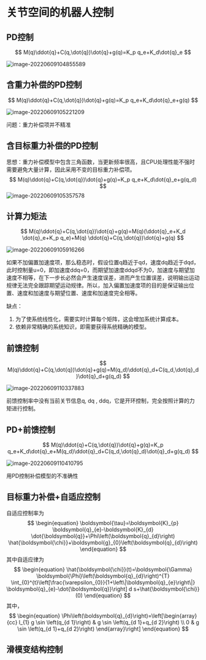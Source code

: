 # 关节空间的机器人控制

## PD控制

$$
M(q)\ddot{q}+C(q,\dot{q})\dot{q}+g(q)=K_p q_e+K_d\dot{q}_e
$$

![image-20220609104855589](https://fan-ziqi.oss-cn-beijing.aliyuncs.com/img/image-20220609104855589.png)

## 含重力补偿的PD控制

$$
M(q)\ddot{q}+C(q,\dot{q})\dot{q}+g(q)=K_p q_e+K_d\dot{q}_e+g(q)
$$

![image-20220609105221209](https://fan-ziqi.oss-cn-beijing.aliyuncs.com/img/image-20220609105221209.png)

问题：重力补偿项并不精准

## 含目标重力补偿的PD控制

思想：重力补偿模型中包含三角函数，当更新频率很高，且CPU处理性能不强时需要避免大量计算，因此采用不变的目标重力补偿项。
$$
M(q)\ddot{q}+C(q,\dot{q})\dot{q}+g(q)=K_p q_e+K_d\dot{q}_e+g(q_d)
$$
![image-20220609105357578](https://fan-ziqi.oss-cn-beijing.aliyuncs.com/img/image-20220609105357578.png)

## 计算力矩法

$$
M(q)\ddot{q}+C(q,\dot{q})\dot{q}+g(q)=M(q)(\ddot{q}_e+K_d \dot{q}_e+K_p q_e)+M(q) \ddot{q}+C(q,\dot{q})\dot{q}+g(q)
$$

![image-20220609105916266](https://fan-ziqi.oss-cn-beijing.aliyuncs.com/img/image-20220609105916266.png)

如果不加偏置加速度项，那么稳态时，假设位置q趋近于qd，速度dq趋近于dqd，此时控制量u=0，即加速度ddq=0，而期望加速度ddqd不为0，加速度与期望加速度不相等，在下一步长必然会产生速度误差，进而产生位置误差，说明输出运动规律无法完全跟踪期望运动规律。所以，加入偏置加速度项的目的是保证输出位置、速度和加速度与期望位置、速度和加速度完全相等。

缺点：

1. 为了使系统线性化，需要实时计算每个矩阵，这会增加系统计算成本。
2. 依赖非常精确的系统知识，即需要获得系统精确的模型。

## 前馈控制

$$
M(q)\ddot{q}+C(q,\dot{q})\dot{q}+g(q)=M(q_d)\ddot{q}_d+C(q_d,\dot{q}_d)\dot{q}_d+g(q_d)
$$

![image-20220609110337883](https://fan-ziqi.oss-cn-beijing.aliyuncs.com/img/image-20220609110337883.png)

前馈控制率中没有当前关节信息q, dq , ddq，它是开环控制，完全按照计算的力矩进行控制。

## PD+前馈控制

$$
M(q)\ddot{q}+C(q,\dot{q})\dot{q}+g(q)=K_p q_e+K_d\dot{q}_e+M(q_d)\ddot{q}_d+C(q_d,\dot{q}_d)\dot{q}_d+g(q_d)
$$

![image-20220609110410795](https://fan-ziqi.oss-cn-beijing.aliyuncs.com/img/image-20220609110410795.png)

用PD控制补偿模型的不准确性

## 目标重力补偿+自适应控制

自适应控制率为
$$
\begin{equation}
\boldsymbol{\tau}=\boldsymbol{K}_{p} \boldsymbol{q}_{e}-\boldsymbol{K}_{d} \dot{\boldsymbol{q}}+\Phi\left(\boldsymbol{q}_{d}\right) \hat{\boldsymbol{\chi}}+\boldsymbol{g}_{0}\left(\boldsymbol{q}_{d}\right)
\end{equation}
$$
其中自适应律为
$$
\begin{equation}
\hat{\boldsymbol{\chi}}(t)=\boldsymbol{\Gamma} \boldsymbol{\Phi}\left(\boldsymbol{q}_{d}\right)^{T} \int_{0}^{t}\left[\frac{\varepsilon_{0}}{1+\left\|\boldsymbol{q}_{e}\right\|} \boldsymbol{q}_{e}-\dot{\boldsymbol{q}}\right] d s+\hat{\boldsymbol{\chi}}(0)
\end{equation}
$$
其中，
$$
\begin{equation}
\Phi\left(\boldsymbol{q}_{d}\right)=\left[\begin{array}{cc}
l_{1} g \sin \left(q_{d 1}\right) & g \sin \left(q_{d 1}+q_{d 2}\right) \\
0 & g \sin \left(q_{d 1}+q_{d 2}\right)
\end{array}\right]
\end{equation}
$$

## 滑模变结构控制